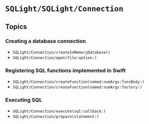 # ``SQLight/SQLight/Connection``

## Topics

### Creating a database connection

- ``SQLight/Connection/createInMemoryDatabase()``
- ``SQLight/Connection/open(file:option:)``

### Registering SQL functions implemented in Swift

- ``SQLight/Connection/createFunction(named:numArgs:funcBody:)``
- ``SQLight/Connection/createFunction(named:numArgs:factory:)``

### Executing SQL

- ``SQLight/Connection/execute(sql:callback:)``
- ``SQLight/Connection/prepare(statement:)``

